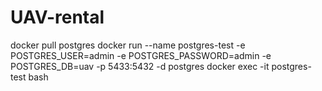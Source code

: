 # UAV-rental

docker pull postgres
docker run --name postgres-test -e POSTGRES_USER=admin -e POSTGRES_PASSWORD=admin -e POSTGRES_DB=uav -p 5433:5432 -d postgres
docker exec -it postgres-test bash
